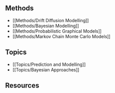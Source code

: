 ## Methods

  - [[Methods/Drift Diffusion Modelling]]
  - [[Methods/Bayesian Modelling]]
  - [[Methods/Probabilistic Graphical Models]]
  - [[Methods/Markov Chain Monte Carlo Models]]

## Topics

  - [[Topics/Prediction and Modelling]]
  - [[Topics/Bayesian Approaches]]

## Resources

